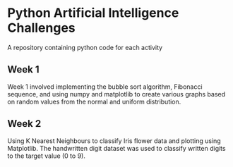 # Python Artificial Intelligence Challenges
 A repository containing python code for each activity


 ## Week 1
Week 1 involved implementing the bubble sort algorithm, Fibonacci sequence, and using numpy and matplotlib to create various graphs based on random values from the normal and uniform distribution. 

## Week 2
Using K Nearest Neighbours to classify Iris flower data and plotting using Matplotlib. The handwritten digit dataset was used to classify written digits to the target value (0 to 9). 
